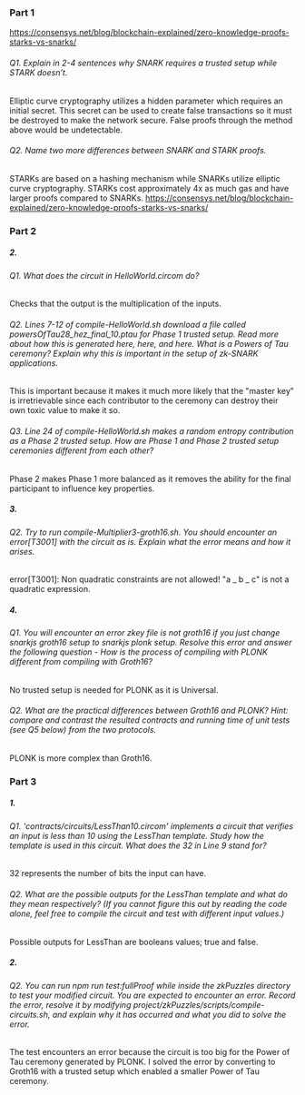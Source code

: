 ### Part 1

https://consensys.net/blog/blockchain-explained/zero-knowledge-proofs-starks-vs-snarks/

###### Q1. Explain in 2-4 sentences why SNARK requires a trusted setup while STARK doesn’t.

Elliptic curve cryptography utilizes a hidden parameter which requires an initial secret.
This secret can be used to create false transactions so it must be destroyed to make the network secure.
False proofs through the method above would be undetectable.

###### Q2. Name two more differences between SNARK and STARK proofs.

STARKs are based on a hashing mechanism while SNARKs utilize elliptic curve cryptography.
STARKs cost approximately 4x as much gas and have larger proofs compared to SNARKs.
https://consensys.net/blog/blockchain-explained/zero-knowledge-proofs-starks-vs-snarks/

### Part 2

##### 2.

###### Q1. What does the circuit in HelloWorld.circom do?

Checks that the output is the multiplication of the inputs.

###### Q2. Lines 7-12 of compile-HelloWorld.sh download a file called powersOfTau28_hez_final_10.ptau for Phase 1 trusted setup. Read more about how this is generated here, here, and here. What is a Powers of Tau ceremony? Explain why this is important in the setup of zk-SNARK applications.

This is important because it makes it much more likely that the "master key" is irretrievable since each contributor to the ceremony can destroy their own toxic value to make it so.

###### Q3. Line 24 of compile-HelloWorld.sh makes a random entropy contribution as a Phase 2 trusted setup. How are Phase 1 and Phase 2 trusted setup ceremonies different from each other?

Phase 2 makes Phase 1 more balanced as it removes the ability for the final participant to influence key properties.

##### 3.

###### Q2. Try to run compile-Multiplier3-groth16.sh. You should encounter an error[T3001] with the circuit as is. Explain what the error means and how it arises.

error[T3001]: Non quadratic constraints are not allowed! "a _ b _ c" is not a quadratic expression.

##### 4.

###### Q1. You will encounter an error zkey file is not groth16 if you just change snarkjs groth16 setup to snarkjs plonk setup. Resolve this error and answer the following question - How is the process of compiling with PLONK different from compiling with Groth16?

No trusted setup is needed for PLONK as it is Universal.

###### Q2. What are the practical differences between Groth16 and PLONK? Hint: compare and contrast the resulted contracts and running time of unit tests (see Q5 below) from the two protocols.

PLONK is more complex than Groth16.

### Part 3

##### 1.

###### Q1. 'contracts/circuits/LessThan10.circom' implements a circuit that verifies an input is less than 10 using the LessThan template. Study how the template is used in this circuit. What does the 32 in Line 9 stand for?

32 represents the number of bits the input can have.

###### Q2. What are the possible outputs for the LessThan template and what do they mean respectively? (If you cannot figure this out by reading the code alone, feel free to compile the circuit and test with different input values.)

Possible outputs for LessThan are booleans values; true and false.

##### 2.

###### Q2. You can run npm run test:fullProof while inside the zkPuzzles directory to test your modified circuit. You are expected to encounter an error. Record the error, resolve it by modifying project/zkPuzzles/scripts/compile-circuits.sh, and explain why it has occurred and what you did to solve the error.

The test encounters an error because the circuit is too big for the Power of Tau ceremony generated by PLONK.
I solved the error by converting to Groth16 with a trusted setup which enabled a smaller Power of Tau ceremony.
